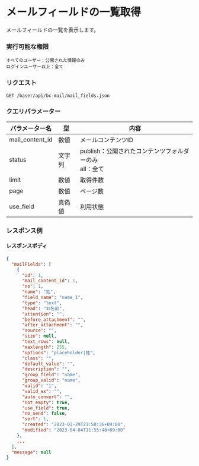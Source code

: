 # メールフィールドの一覧取得

メールフィールドの一覧を表示します。

### 実行可能な権限
```
すべてのユーザー：公開された情報のみ
ログインユーザー以上：全て
```

### リクエスト
```
GET /baser/api/bc-mail/mail_fields.json
``` 

### クエリパラメーター

| パラメーター名           | 型 | 内容                                  |
|-------------------| --- |-------------------------------------|
| mail_content_id            | 数値 | メールコンテンツID |
| status            | 文字列 | publish：公開されたコンテンツフォルダーのみ<br>all：全て |
| limit             | 数値 | 取得件数                                |
| page              | 数値 | ページ数                                |
| use_field   | 真偽値 | 利用状態                                |


### レスポンス例
#### レスポンスボディ
```json
{
  "mailFields": [
    {
      "id": 1,
      "mail_content_id": 1,
      "no": 1,
      "name": "姓",
      "field_name": "name_1",
      "type": "text",
      "head": "お名前",
      "attention": "",
      "before_attachment": "",
      "after_attachment": "",
      "source": "",
      "size": null,
      "text_rows": null,
      "maxlength": 255,
      "options": "placeholder|姓",
      "class": "",
      "default_value": "",
      "description": "",
      "group_field": "name",
      "group_valid": "name",
      "valid": "1",
      "valid_ex": "",
      "auto_convert": "",
      "not_empty": true,
      "use_field": true,
      "no_send": false,
      "sort": 1,
      "created": "2023-03-29T21:50:36+09:00",
      "modified": "2023-04-04T11:55:48+09:00"
    },
    ...
  ],
  "message": null
}


```
